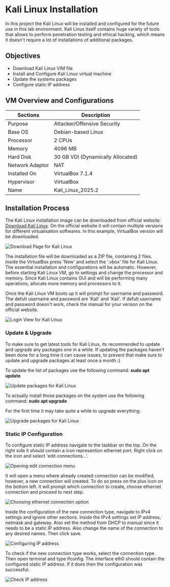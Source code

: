 # Kali Linux Installation
In this project the Kali Linux will be installed and configured for the future use in this lab environment. Kali Linux itself contains huge variety of tools that allows to perform penetration testing and ethical hacking, which means it doesn't require a lot of installations of additional packages.

## Objectives
* Download Kali Linux VIM file
* Install and Configure Kali Linux virtual machine
* Update the systems packages
* Configure static IP address

## VM Overview and Configurations

| Sections         | Description                        |
|------------------|------------------------------------|
| Purpose          | Attacker/Offensive Security        |
| Base OS          | Debian-based Linux                 |
| Processor        | 2 CPUs                             |
| Memory           | 4096 MB                            |
| Hard Disk        | 30 GB VDI (Dynamically Allocated)  |
| Network Adaptor  | NAT                                |
| Installed On     | VirtualBox 7.1.4                   |
| Hypervisor       | VirtualBox                         |
| Name             | Kali_Linux_2025.2                  |

## Installation Process
The Kali Linux installation image can be downloaded from official website: [Download Kali Linux](https://www.kali.org/get-kali/#kali-virtual-machines). On the official website it will contain multiple versions for different virtualisation softwares. In this example, VirtualBox version will be downloaded.

![Download Page for Kali Linux](screenshots/kali-setup_1.png)

The installation file will be downloaded as a ZIP file, containing 2 files. Inside the VirtualBox press 'New' and select the '.vbox' file for Kali Linux. The essential installation and configurations will be automatic. However, before starting Kali Linux VM, go to settings and change the processor and memory. Since Kali Linux contains GUI and will be performing many operations, allocate more memory and processors to it.

Once the Kali Linux VM boots up it will prompt for username and password. The defult username and password are 'Kali' and 'Kali'. If defult username and password doesn't work, check the manual for your version on the official website.

![Login View for Kali Linux](screenshots/kali-setup_7.png)

### Update & Upgrade
To make sure to get latest tools for Kali Linux, its recommended to update and upgrade any packages one in a while. If updating the packages haven't been done for a long time it can cause issues, to prevent that make sure to update and upgrade packages at least once a month :)

To update the list of packages use the following command: **sudo apt update**

![Update packages for Kali Linux](screenshots/kali-setup_9.png)

To actually install those packages on the system use the following command: **sudo apt upgrade**

For the first time it may take quite a while to upgrade everything.

![Upgrade packages for Kali Linux](screenshots/kali-setup_10.png)

### Static IP Configuration
To configure static IP address navigate to the taskbar on the top. On the right side it should contain a icon represention ethernet port. Right click on the icon and select 'edit connections...'.

![Opening edit connection menu](screenshots/kali-setup_13.png)

It will open a menu where already created connection can be modified, however, a new connection will created. To do so press on the plus icon on the bottom left. It will prompt which connection to create, choose ethernet connection and proceed to next step.

![Choosing ethernet connection option](screenshots/kali-setup_14.png)

Inside the configuration of the new connection type, navigate to IPv4 settings and ignore other sections. Inside the IPv4 settings set IP address, netmask and gateway. Also set the method from DHCP to manual since it needs to be a static IP address. Also change the name of the connection to any desired names. Then click save.

![Configuring IP address](screenshots/kali-setup_15.png)

To check if the new connection type works, select the connection type. Then open terminal and type ifconfig. The interface eth0 should contain the configured static IP address. If it does then the configuration was successful.

![Check IP address](screenshots/kali-setup_16.png)
